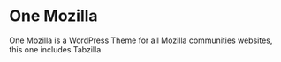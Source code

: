 One Mozilla
===========


One Mozilla is a WordPress Theme for all Mozilla communities websites, this one includes Tabzilla 

